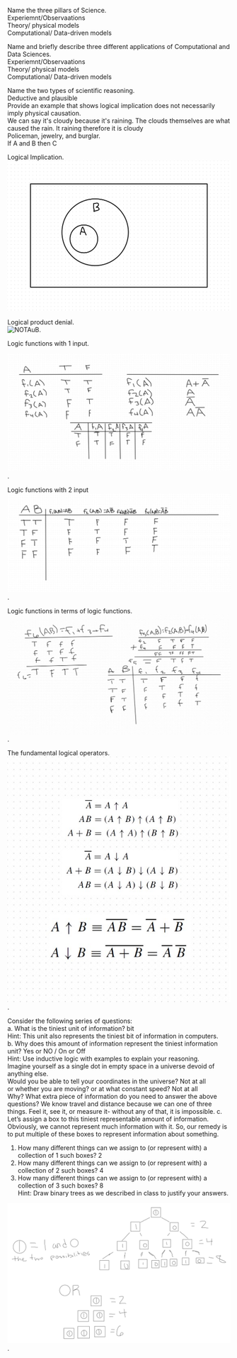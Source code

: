 Name the three pillars of Science.  
Experiemnt/Observaations  
Theory/ physical models  
Computational/ Data-driven models  


Name and briefly describe three different applications of Computational and Data Sciences.  
Experiemnt/Observaations  
Theory/ physical models  
Computational/ Data-driven models  


Name the two types of scientific reasoning.  
Deductive and plausible  
Provide an example that shows logical implication does not necessarily imply physical causation.  
We can say it's cloudy because it's raining. The clouds themselves are what caused the rain. It raining therefore it is cloudy  
Policeman, jewelry, and burglar.  
If A and B then C  
  
Logical Implication.  
![Cirlce A inside circle B](Whiteboard.jpg)


Logical product denial.  
![NOTAuB]((NOTAuB).jpg).

Logic functions with 1 input.   

![Logic function with 1 input](logicfunctionwith1input.jpg).    
 

Logic functions with 2 input  
![Logic functions with 2 input](Logicfunctionwith2input.jpg).   

Logic functions in terms of logic functions.    
![Logic functions in terms of logic functions](Logicfunctionsintermsoflogicfunctions.jpg).

The fundamental logical operators.  
![The fundamental logical operators](Thefundamentallogicaloperators.jpg).  

Consider the following series of questions:  
a. What is the tiniest unit of information?  bit  
Hint: This unit also represents the tiniest bit of information in computers.  
b. Why does this amount of information represent the tiniest information unit? Yes or NO  / On or Off   
Hint: Use inductive logic with examples to explain your reasoning.  
Imagine yourself as a single dot in empty space in a universe devoid of anything else.  
Would you be able to tell your coordinates in the universe?  Not at all  
or whether you are moving? or at what constant speed?  Not at all  
Why? What extra piece of information do you need to answer the above questions?  We know travel and distance because we can one of three things. Feel it, see it, or measure it- without any of that, it is impossible.
c. Let’s assign a box to this tiniest representable amount of information.  
Obviously, we cannot represent much information with it. So, our remedy is to put multiple of these boxes to represent information about something.  
1. How many different things can we assign to (or represent with) a collection of 1 such boxes?  2  
2. How many different things can we assign to (or represent with) a collection of 2 such boxes?  4  
3. How many different things can we assign to (or represent with) a collection of 3 such boxes?  8  
Hint: Draw binary trees as we described in class to justify your answers.

![hw3number12](hw3number12.jpg).  

